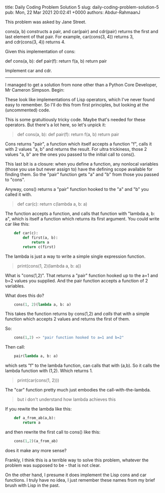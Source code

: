 title: Daily Coding Problem Solution 5
slug: daily-coding-problem-solution-5
pub: Mon, 22 Mar 2021 20:02:41 +0000
authors: Abdur-RahmaanJ

This problem was asked by Jane Street.

cons(a, b) constructs a pair, and car(pair) and cdr(pair) returns the first and last element of that pair. For example, car(cons(3, 4)) returns 3, and cdr(cons(3, 4)) returns 4.

Given this implementation of cons:

def cons(a, b): 
 def pair(f): 
 return f(a, b) 
 return pair

Implement car and cdr.



---



I managed to get a solution from none other than a Python Core Developer, Mr Cameron Simpson. Begin:

These look like implementations of Lisp operators, which I've never
found easy to remember. So I'll do this from first principles, but
looking at the (uncommented) code.

This is some gratuitiously tricky code. Maybe that's needed for these
operators. But there's a lot here, so let's unpick it:


> 
>  def cons(a, b):
>  def pair(f):
>  return f(a, b)
>  return pair
> 



Cons returns "pair", a function which itself accepts a function "f",
calls it with 2 values "a, b" and returns the result. For ultra
trickiness, those 2 values "a, b" are the ones you passed to the initial
call to cons().

This last bit is a closure: when you define a function, any nonlocal
variables (those you use but never assign to) have the defining scope
available for finding them. So the "pair" function gets "a" and "b" from
those you passed to "cons".

Anyway, cons() returns a "pair" function hooked to the "a" and "b" you
called it with.


> 
>  def car(c):
>  return c(lambda a, b: a)
> 



The function accepts a function, and calls that function with "lambda a,
b: a", which is itself a function which returns its first argument. You
could write car like this:


```python
    def car(c):
        def first(a, b):
            return a
        return c(first)

```


The lambda is just a way to write a simple single expression function.


> 
>  print(cons(1, 2)(lambda a, b: a))
> 



What is "cons(1,2)". That returns a "pair" function hooked up to the a=1
and b=2 values you supplied. And the pair function accepts a function of
2 variables.

What does this do?


```python
    cons(1, 2)(lambda a, b: a)

```


This takes the function returns by cons(1,2) and *calls* that with a
simple function which accepts 2 values and returns the first of them.

So:


```python
    cons(1,2) => "pair function hooked to a=1 and b=2"

```


Then call:


```python
    pair(lambda a, b: a)

```


which sets "f" to the lambda function, can calls that with (a,b). So it
calls the lambda function with (1,2). Which returns 1.


> 
>  print(car(cons(1, 2)))
> 



The "car" function pretty much just embodies the call-with-the-lambda.


> 
>  but i don't understand how lambda achieves this
> 



If you rewite the lambda like this:


```python
    def a_from_ab(a,b):
        return a

```


and then rewrite the first call to cons() like this:


```python
    cons(1,2)(a_from_ab)

```


does it make any more sense?

Frankly, I think this is a terrible way to solve this problem, whatever
the problem was supposed to be - that is not clear.

On the other hand, I presume it does implement the Lisp cons and car
functions. I truly have no idea, I just remember these names from my
brief brush with Lisp in the past.
